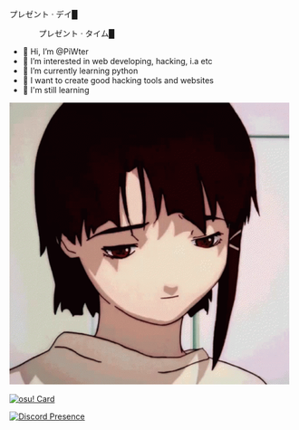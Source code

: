 プレゼント ‧ デイ█

ㅤㅤㅤㅤプレゼント ‧ タイム█


- 👋 Hi, I’m @PiWter
- 👀 I’m interested in web developing, hacking, i.a etc
- 🌱 I’m currently learning python
- 💞️ I want to create good hacking tools and websites
- 📒 I'm still learning

![](iwakura-lain.gif)

[![osu! Card](https://osu-sig.vercel.app/card?user=PiWter&mode=std&lang=en&blur=6&round_avatar=true&animation=true)](https://osu.ppy.sh/users/20214853)

[![Discord Presence](https://lanyard.cnrad.dev/api/447351141202657290)](https://discord.com/users/447351141202657290)
